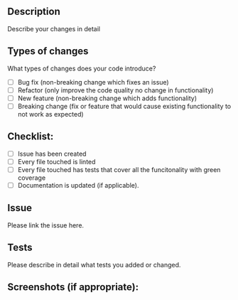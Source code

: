 ## Description

Describe your changes in detail

## Types of changes

What types of changes does your code introduce?

- [ ] Bug fix (non-breaking change which fixes an issue)
- [ ] Refactor (only improve the code quality no change in functionality)
- [ ] New feature (non-breaking change which adds functionality)
- [ ] Breaking change (fix or feature that would cause existing functionality to not work as expected)

## Checklist:

- [ ] Issue has been created
- [ ] Every file touched is linted
- [ ] Every file touched has tests that cover all the funcitonality with green coverage
- [ ] Documentation is updated (if applicable).

## Issue

Please link the issue here.

## Tests

Please describe in detail what tests you added or changed.

## Screenshots (if appropriate):
